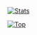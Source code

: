 [![Stats](https://github-readme-stats.vercel.app/api?username=KredeGC&theme=github_dark&show_icons=true&count_private=true&include_all_commits=true)](https://github.com/KredeGC)

[![Top](https://github-readme-stats.vercel.app/api/top-langs/?username=KredeGC&layout=compact&theme=github_dark&langs_count=6)](https://github.com/KredeGC)
